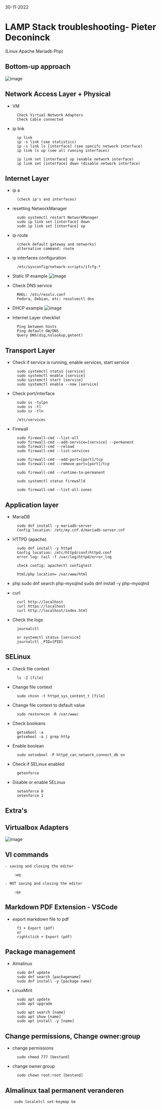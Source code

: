 30-11-2022

# LAMP Stack troubleshooting- Pieter Deconinck
(Linux Apache Mariadb Php)

## Bottom-up approach

![image](https://user-images.githubusercontent.com/100133263/204807679-4295cb9a-c274-4ad5-948b-0966f814453f.png)


## Network Access Layer + Physical

- VM
  
        Check Virtual Network Adapters
        Check Cable connected

- ip link 

        ip link
        ip -s link (see statistics)
        ip -s link ls [interface] (see specifc network interface)
        ip link ls up (see all running interfaces)
    
        ip link set [interface] up (enable network interface)
        ip link set [interface] down (disable network interface)

## Internet Layer

- ip a
  
        (check ip's and interfaces)

- resetting NetworkManager

        sudo systemctl restart NetworkManager
        sudo ip link set [interface] down
        sudo ip link set [interface] up

- ip route
  
        (check default gateway and networks)
        alternative command: route

- ip interfaces configuration

        /etc/sysconfig/network-scripts/ifcfg-*

- Static IP example
![image](https://user-images.githubusercontent.com/100133263/204814049-b6358d5f-a297-4e05-851d-81a253f99c3d.png)

- Check DNS service

        RHEL: /etc/resolv.conf
        Fedora, Debian, etc: resolvectl dns

- DHCP example
![image](https://user-images.githubusercontent.com/100133263/204814371-7d4eaa67-77ed-49be-a8d6-48bf09b1516b.png)

- Internet Layer checklist

        Ping between hosts
        Ping default GW/DNS
        Query DNS(dig,nslookup,getent)

## Transport Layer

- Check if service is running, enable services, start service

        sudo systemctl status [service]
        sudo systemctl enable [service]
        sudo systemctl start [service]
        sudo systemctl enable --now [service]

- Check port/interface
  
        sudo ss -tulpn
        sudo ss -tl
        sudo ss -tln

        /etc/services

- Firewall

        sudo firewall-cmd --list-all
        sudo firewall-cmd --add-service=[service] --permanent
        sudo firewall-cmd --reload 
        sudo firewall-cmd --list-services

        sudo firewall-cmd --add-port=[port]/tcp
        sudo firewall-cmd --remove-port=[port]/tcp

        sudo firewall-cmd --runtime-to-permanent

        sudo systemctl status firewalld

        sudo firewall-cmd --list-all-zones

## Application layer

- MariaDB
        
        sudo dnf install -y mariadb-server
        Config location: /etc/my.cnf.d/mariadb-server.cnf

- HTTPD (apache)

        sudo dnf install -y httpd
        Config location: /etc/httpd/conf/httpd.conf
        error log: tail -f /var/log/httpd/error_log

        check config: apachectl configtest

        html/php location= /var/www/html

- php
        sudo dnf search php-mysqlnd
        sudo dnf install -y php-mysqlnd

- curl

        curl http://localhost
        curl https://localhost
        curl http://localhost/index.html


- Check the logs

        journalctl

        or systemctl status [service]
        journalctl _PID=[PID]

## SELinux

- Check file context

        ls -Z [file]

- Change file context

        sudo chcon -t httpd_sys_content_t [file]

- Change file context to default value

        sudo restorecon -R /var/www/

- Check booleans

        getsebool -a
        getsebool -a | grep http

- Enable boolean

        sudo setsebool -P httpd_can_network_connect_db on

- Check if SELinux enabled

        getenforce

- Disable or enable SELinux

        setenforce 0
        setenforce 1
    	

## Extra's

## Virtualbox Adapters

![image](https://user-images.githubusercontent.com/100133263/204811594-49ff32e1-9a22-46b4-b83c-379b494dd7c5.png)


## VI commands

    - saving and closing the editor

        :wq

    - NOT saving and closing the editor

        :qa

## Markdown PDF Extension - VSCode

- export markdown file to pdf

        f1 + Export (pdf)
        or
        rightclick + Export (pdf)

## Package management

- Almalinux

        sudo dnf update
        sudo dnf search [packagename]
        sudo dnf install -y [package name]

- LinuxMint

        sudo apt update
        sudo apt upgrade

        sudo apt search [name]
        sudo apt show [name]
        sudo apt install -y [name]

## Change permissions, Change owner:group

- change permissions

        sudo chmod 777 [bestand]

- change owner:group

        sudo chown root:root [bestand]

## Almalinux taal permanent veranderen

        sudo localetcl set-keymap be



        

